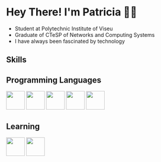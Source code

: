 # Hey There! I'm Patricia 👋🏻

- Student at Polytechnic Institute of Viseu
- Graduate of CTeSP of Networks and Computing Systems
- I have always been fascinated by technology

## Skills

## Programming Languages
<img width="50" height="50" src="https://cdn.jsdelivr.net/gh/devicons/devicon@latest/icons/html5/html5-original-wordmark.svg"/> 
<img width="50" height="50" src="https://cdn.jsdelivr.net/gh/devicons/devicon@latest/icons/css3/css3-original.svg" /> 
<img width="50" height="50" src="https://cdn.jsdelivr.net/gh/devicons/devicon@latest/icons/csharp/csharp-original.svg" />
<img width="50" height="50" src="https://cdn.jsdelivr.net/gh/devicons/devicon@latest/icons/php/php-original.svg" />
<img width="50" height="50" src="https://cdn.jsdelivr.net/gh/devicons/devicon@latest/icons/cplusplus/cplusplus-original.svg" />



## Learning
<img width="50" height="50" src="https://cdn.jsdelivr.net/gh/devicons/devicon@latest/icons/javascript/javascript-original.svg" />
<img width="50" height="50" src="https://cdn.jsdelivr.net/gh/devicons/devicon@latest/icons/python/python-original.svg" />

          

